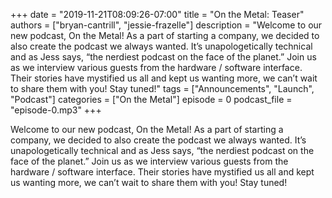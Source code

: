+++
date = "2019-11-21T08:09:26-07:00"
title = "On the Metal: Teaser"
authors = ["bryan-cantrill", "jessie-frazelle"]
description = "Welcome to our new podcast, On the Metal! As a part of starting a company, we decided to also create the podcast we always wanted. It’s unapologetically technical and as Jess says, “the nerdiest podcast on the face of the planet.” Join us as we interview various guests from the hardware / software interface. Their stories have mystified us all and kept us wanting more, we can’t wait to share them with you! Stay tuned!"
tags = ["Announcements", "Launch", "Podcast"]
categories = ["On the Metal"]
episode = 0
podcast_file = "episode-0.mp3"
+++

Welcome to our new podcast, On the Metal! As a part of starting a company, 
we decided to also create the podcast we always wanted. It’s unapologetically 
technical and as Jess says, “the nerdiest podcast on the face of the planet.” 
Join us as we interview various guests from the hardware / software interface. 
Their stories have mystified us all and kept us wanting more, we can’t wait to 
share them with you! Stay tuned!
